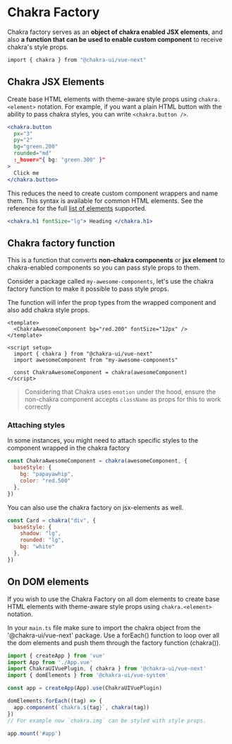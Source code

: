 # Chakra Factory

Chakra factory serves as an **object of chakra enabled JSX elements**, and also
**a function that can be used to enable custom component** to receive chakra's
style props.

```bash
import { chakra } from "@chakra-ui/vue-next"
```

## Chakra JSX Elements

Create base HTML elements with theme-aware style props using `chakra.<element>`
notation. For example, if you want a plain HTML button with the ability to pass
chakra styles, you can write `<chakra.button />`.

```jsx
<chakra.button
  px="3"
  py="2"
  bg="green.200"
  rounded="md"
  :_hover="{ bg: "green.300" }"
>
  Click me
</chakra.button>
```

This reduces the need to create custom component wrappers and name them. This
syntax is available for common HTML elements. See the reference for the full
[list of elements](https://github.com/chakra-ui/chakra-ui/blob/main/packages/system/src/system.utils.ts#L9)
supported.

```jsx
<chakra.h1 fontSize="lg"> Heading </chakra.h1>
```

## Chakra factory function

This is a function that converts **non-chakra components** or **jsx element** to
chakra-enabled components so you can pass style props to them.

Consider a package called `my-awesome-components`, let's use the chakra factory
function to make it possible to pass style props.

The function will infer the prop types from the wrapped component and also add
chakra style props.

```vue
<template>
  <ChakraAwesomeComponent bg="red.200" fontSize="12px" />
</template>

<script setup>
  import { chakra } from "@chakra-ui/vue-next"
  import awesomeComponent from "my-awesome-components"

  const ChakraAwesomeComponent = chakra(awesomeComponent)
</script>
```

> Considering that Chakra uses `emotion` under the hood, ensure the non-chakra
> component accepts `className` as props for this to work correctly

### Attaching styles

In some instances, you might need to attach specific styles to the component
wrapped in the chakra factory

```jsx
const ChakraAwesomeComponent = chakra(awesomeComponent, {
  baseStyle: {
    bg: "papayawhip",
    color: "red.500"
  },
})
```

You can also use the chakra factory on jsx-elements as well.

```jsx
const Card = chakra("div", {
  baseStyle: {
    shadow: "lg",
    rounded: "lg",
    bg: "white"
  },
})
```

## On DOM elements
If you wish to use the Chakra Factory on all dom elements to create base HTML elements
with theme-aware style props using `chakra.<element>` notation.

In your `main.ts` file make sure to import the chakra object from the '@chakra-ui/vue-next' package. 
Use a forEach() function to loop over all the dom elements and push them through the factory function (chakra()).

```jsx
import { createApp } from 'vue'
import App from './App.vue'
import ChakraUIVuePlugin, { chakra } from '@chakra-ui/vue-next'
import { domElements } from '@chakra-ui/vue-system'

const app = createApp(App).use(ChakraUIVuePlugin)

domElements.forEach((tag) => {
  app.component(`chakra.${tag}`, chakra(tag))
})
// For example now `chakra.img` can be styled with style props.

app.mount('#app')
```